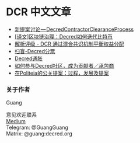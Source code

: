 # DCR 中文文章

* [新提案讨论 — DecredContractorClearanceProcess](https://github.com/Guang168/DCR_CN_articles/blob/master/%E6%96%B0%E6%8F%90%E6%A1%88%E8%AE%A8%E8%AE%BA%E2%80%8A%E2%80%94%E2%80%8ADecredContractorClearanceProcess.md)
* [ [译文]区块链治理：Decred如何迭代比特币](https://github.com/Guang168/DCR_CN_articles/blob/master/Blockchain-governance:-how-Decred-iterates-upon-Bitcoin.md)
* [解析评级 - DCR 通过混合共识机制平衡权益分配](https://github.com/Guang168/DCR_CN_articles/blob/master/%E8%A7%A3%E6%9E%90%E8%AF%84%E7%BA%A7-DCR%E9%80%9A%E8%BF%87%E6%B7%B7%E5%90%88%E5%85%B1%E8%AF%86%E6%9C%BA%E5%88%B6%E5%B9%B3%E8%A1%A1%E6%9D%83%E7%9B%8A%E5%88%86%E9%85%8D.md)
* [扫盲-Decred分票](https://github.com/Guang168/DCR_CN_articles/blob/master/Education-DecredSplitTicket.md)
* [Decred通胀](https://github.com/Guang168/DCR_CN_articles/blob/master/Inflation_CN.md)
* [如何参与Decred社区，成为贡献者／承包商](https://github.com/Guang168/DCR_CN_articles/blob/master/How_to_Get_Hired_as_a_Decred_Contractor_CN.md)
* [在Politeia的公关提案：过程，发展及提案](https://github.com/Guang168/DCR_CN_articles/blob/master/PR_in_Politeia_Process_Progress_and_Pitching_In_CN.md)



### 关于作者 
Guang

意见欢迎联系<br/>
[Medium](https://medium.com/@guang.dcr)<br/>
Telegram: @GuangGuang<br/>
Matrix: @guang:decred.org
